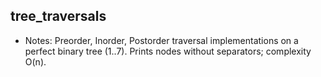 ## tree_traversals
- Notes: Preorder, Inorder, Postorder traversal implementations on a perfect binary tree (1..7). Prints nodes without separators; complexity O(n).